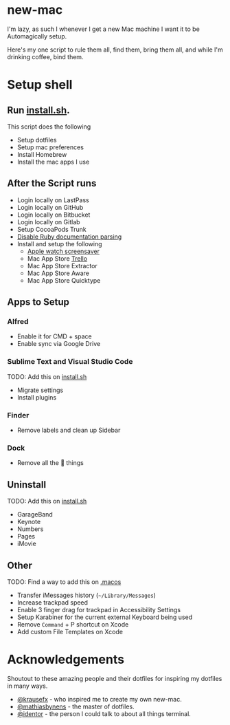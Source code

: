 # new-mac

I'm lazy, as such I whenever I get a new Mac machine I want it to be Automagically setup.

Here's my one script to rule them all, find them, bring them all, and while I'm drinking coffee, bind them.

# Setup shell

## Run [install.sh](install.sh).

This script does the following
- Setup dotfiles
- Setup mac preferences
- Install Homebrew
- Install the mac apps I use

## After the Script runs

- Login locally on LastPass
- Login locally on GitHub
- Login locally on Bitbucket
- Login locally on Gitlab
- Setup CocoaPods Trunk
- [Disable Ruby documentation parsing](http://mts.io/2015/04/19/fix-slow-gem-install/)
- Install and setup the following
    - [Apple watch screensaver](http://www.rasmusnielsen.dk/applewatch/)
    - Mac App Store [Trello](https://itunes.apple.com/us/app/trello/id1278508951?mt=12)
    - Mac App Store Extractor
    - Mac App Store Aware
    - Mac App Store Quicktype

## Apps to Setup

### Alfred

- Enable it for CMD + space
- Enable sync via Google Drive

### Sublime Text and Visual Studio Code

TODO: Add this on [install.sh](install.sh)

- Migrate settings
- Install plugins

### Finder

- Remove labels and clean up Sidebar

### Dock

- Remove all the  things

## Uninstall

TODO: Add this on [install.sh](install.sh)

- GarageBand
- Keynote
- Numbers
- Pages
- iMovie

## Other

TODO: Find a way to add this on [.macos](dotfiles/macos)

- Transfer iMessages history (`~/Library/Messages`)
- Increase trackpad speed
- Enable 3 finger drag for trackpad in Accessibility Settings
- Setup Karabiner for the current external Keyboard being used
- Remove `Command` + P shortcut on Xcode
- Add custom File Templates on Xcode

# Acknowledgements

Shoutout to these amazing people and their dotfiles for inspiring my dotfiles in many ways.

- [@krausefx](https://github.com/KrauseFx) - who inspired me to create my own new-mac.
- [@mathiasbynens](https://github.com/mathiasbynens/dotfiles) - the master of dotfiles.
- [@identor](https://github.com/identor) - the person I could talk to about all things terminal.